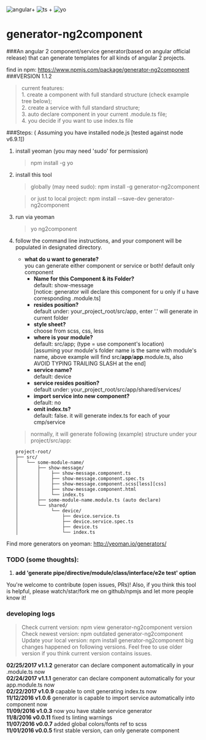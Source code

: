 ![angular](https://dynamicimageses-v2b.netdna-ssl.com/product_class_external_product/angular_js_2_128_n.png)+ 
![ts](http://www.typescriptlang.org/assets/images/icons/nuget-icon-128x128.png) +
![yo](https://pbs.twimg.com/profile_images/3786155988/46ea2dd8b1bdd31a8ba61044cb5b6ebe_reasonably_small.png)    
# generator-ng2component
###An angular 2 component/service generator(based on angular official release) that can generate templates for all kinds of angular 2 projects.  

find in npm: https://www.npmjs.com/package/generator-ng2component
###VERSION 1.1.2  
> current features:    
    1. create a component with full standard structure (check example tree below);   
    2. create a service with full standard structure;    
    3. auto declare component in your current .module.ts file;       
    4. you decide if you want to use index.ts file    

###Steps: ( Assuming you have installed node.js [tested against node v6.9.1])

1. install yeoman (you may need 'sudo' for permission)
    > npm install -g yo
    
2. install this tool
    > globally (may need sudo): npm install -g generator-ng2component   
    
    > or just to local project: npm install --save-dev generator-ng2component
    
3. run via yeoman
    > yo ng2component
    
4. follow the command line instructions, and your component will be populated in designated directory.
    - **what do u want to generate?**  
        you can generate either component or service or both! default only component
        - **Name for this Component & its Folder?**  
            default: show-message  
            [notice: generator will declare this component for u only if u have corresponding .module.ts]
        - **resides position?**  
            default under: your_project_root/src/app, enter '.' will generate in current folder    
        - **style sheet?**  
            choose from scss, css, less  
        - **where is your module?**     
            default: src/app; (type = use component's location)   
            [assuming your module's folder name is the same with module's name, above example will find src/**app**/**app**.module.ts, also AVOID TYPING TRAILING SLASH at the end]
        - **service name?**  
            default: device  
        - **service resides position?**  
            default under: your_project_root/src/app/shared/services/    
        - **import service into new component?**  
            default: no
        - **omit index.ts?**  
            default: false. it will generate index.ts for each of your cmp/service

    > normally, it will generate following (example) structure under your project/src/app:

    ```
    project-root/
    ├── src/
    │   └── some-module-name/
    │       ├── show-message/
    │       │    ├── show-message.component.ts
    │       │    ├── show-message.component.spec.ts
    │       │    ├── show-message.component.scss[less][css]
    │       │    ├── show-message.component.html
    │       │    └── index.ts
    │       ├── some-module-name.module.ts (auto declare)
    │       └── shared/
    │            └── device/
    │                ├── device.service.ts
    │                ├── device.service.spec.ts
    │                ├── device.ts
    │                └── index.ts
    ```

Find more generators on yeoman: http://yeoman.io/generators/

### TODO (some thoughts):  
1. **add 'generate pipe/directive/module/class/interface/e2e test' option**
    
You're welcome to contribute (open issues, PRs)!
Also, if you think this tool is helpful, please watch/star/fork me on github/npmjs and let more people know it!

### developing logs
> Check current version: npm view generator-ng2component version  
> Check newest version: npm outdated generator-ng2component  
> Update your local version: npm install generator-ng2component
> big changes happened on following versions. Feel free to use older version if you think current version contains issues.

**02/25/2017 v1.1.2** generator can declare component automatically in your .module.ts now  
**02/24/2017 v1.1.1** generator can declare component automatically for your app.module.ts now  
**02/22/2017 v1.0.9** capable to omit generating index.ts now  
**11/12/2016 v1.0.6** generator is capable to import service automatically into component now  
**11/09/2016 v1.0.3** now you have stable service generator  
**11/8/2016 v0.0.11** fixed ts linting warnings  
**11/07/2016 v0.0.7** added global colors/fonts ref to scss  
**11/01/2016 v0.0.5** first stable version, can only generate component
